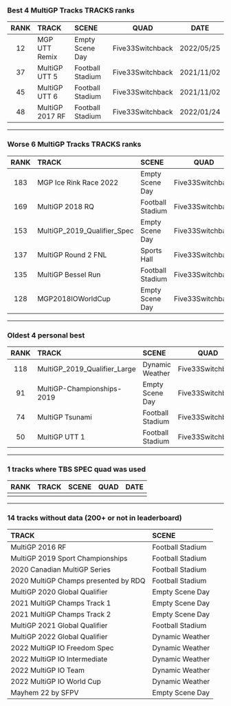 ### Best 4 MultiGP Tracks TRACKS ranks
|RANK|TRACK|SCENE|QUAD|DATE|
|:---:|:---|:---|:---:|:---:|
|12|MGP UTT Remix|Empty Scene Day|Five33Switchback|2022/05/25|
|37|MultiGP UTT 5|Football Stadium|Five33Switchback|2021/11/02|
|45|MultiGP UTT 6|Football Stadium|Five33Switchback|2021/11/02|
|48|MultiGP 2017 RF|Football Stadium|Five33Switchback|2022/01/24|
---
### Worse 6 MultiGP Tracks TRACKS ranks
|RANK|TRACK|SCENE|QUAD|DATE|
|:---:|:---|:---|:---:|:---:|
|183|MGP Ice Rink Race 2022|Empty Scene Day|Five33Switchback|2022/05/03|
|169|MultiGP 2018 RQ|Football Stadium|Five33Switchback|2022/01/24|
|153|MultiGP_2019_Qualifier_Spec|Empty Scene Day|Five33Switchback|2021/12/21|
|137|MultiGP Round 2 FNL|Sports Hall|Five33Switchback|2021/12/21|
|135|MultiGP Bessel Run|Football Stadium|Five33Switchback|2021/12/21|
|128|MGP2018IOWorldCup|Empty Scene Day|Five33Switchback|2022/04/13|
---
### Oldest 4 personal best
|RANK|TRACK|SCENE|QUAD|DATE|
|:---:|:---|:---|:---:|:---:|
|118|MultiGP_2019_Qualifier_Large|Dynamic Weather|Five33Switchback|2021/11/02|
|91|MultiGP-Championships-2019|Empty Scene Day|Five33Switchback|2021/11/02|
|74|MultiGP Tsunami|Football Stadium|Five33Switchback|2021/11/02|
|50|MultiGP UTT 1|Football Stadium|Five33Switchback|2021/11/02|
---
### 1 tracks where TBS SPEC quad was used
|RANK|TRACK|SCENE|QUAD|DATE|
|:---:|:---|:---|:---:|:---:|
||||||
---
### 14 tracks without data (200+ or not in leaderboard)
|TRACK|SCENE|
|:---|:---|
|MultiGP 2016 RF|Football Stadium|
|MultiGP 2019 Sport Championships|Football Stadium|
|2020 Canadian MultiGP Series|Football Stadium|
|2020 MultiGP Champs presented by RDQ|Football Stadium|
|MultiGP 2020 Global Qualifier|Empty Scene Day|
|2021 MultiGP Champs Track 1|Empty Scene Day|
|2021 MultiGP Champs Track 2|Empty Scene Day|
|MultiGP 2021 Global Qualifier|Football Stadium|
|MultiGP 2022 Global Qualifier|Dynamic Weather|
|2022 MultiGP IO Freedom Spec|Dynamic Weather|
|2022 MultiGP IO Intermediate|Dynamic Weather|
|2022 MultiGP IO Team|Dynamic Weather|
|2022 MultiGP IO World Cup|Dynamic Weather|
|Mayhem 22 by SFPV|Empty Scene Day|
